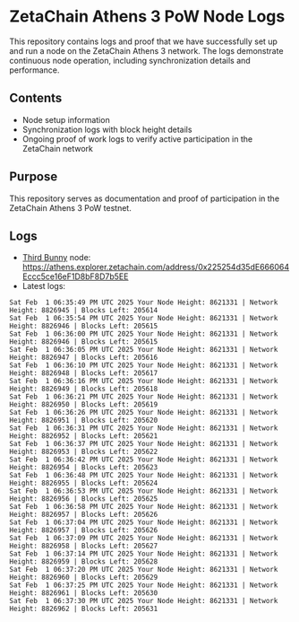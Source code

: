 # ZetaChain Athens 3 PoW Node Logs
This repository contains logs and proof that we have successfully set up and run a node on the ZetaChain Athens 3 network. The logs demonstrate continuous node operation, including synchronization details and performance.

## Contents
- Node setup information
- Synchronization logs with block height details
- Ongoing proof of work logs to verify active participation in the ZetaChain network

## Purpose
This repository serves as documentation and proof of participation in the ZetaChain Athens 3 PoW testnet.

## Logs

- [Third Bunny](https://thirdbunny.xyz/) node: https://athens.explorer.zetachain.com/address/0x225254d35dE666064Eccc5ce16eF1D8bF8D7b5EE
- Latest logs:
```
Sat Feb  1 06:35:49 PM UTC 2025 Your Node Height: 8621331 | Network Height: 8826945 | Blocks Left: 205614
Sat Feb  1 06:35:54 PM UTC 2025 Your Node Height: 8621331 | Network Height: 8826946 | Blocks Left: 205615
Sat Feb  1 06:36:00 PM UTC 2025 Your Node Height: 8621331 | Network Height: 8826946 | Blocks Left: 205615
Sat Feb  1 06:36:05 PM UTC 2025 Your Node Height: 8621331 | Network Height: 8826947 | Blocks Left: 205616
Sat Feb  1 06:36:10 PM UTC 2025 Your Node Height: 8621331 | Network Height: 8826948 | Blocks Left: 205617
Sat Feb  1 06:36:16 PM UTC 2025 Your Node Height: 8621331 | Network Height: 8826949 | Blocks Left: 205618
Sat Feb  1 06:36:21 PM UTC 2025 Your Node Height: 8621331 | Network Height: 8826950 | Blocks Left: 205619
Sat Feb  1 06:36:26 PM UTC 2025 Your Node Height: 8621331 | Network Height: 8826951 | Blocks Left: 205620
Sat Feb  1 06:36:31 PM UTC 2025 Your Node Height: 8621331 | Network Height: 8826952 | Blocks Left: 205621
Sat Feb  1 06:36:37 PM UTC 2025 Your Node Height: 8621331 | Network Height: 8826953 | Blocks Left: 205622
Sat Feb  1 06:36:42 PM UTC 2025 Your Node Height: 8621331 | Network Height: 8826954 | Blocks Left: 205623
Sat Feb  1 06:36:48 PM UTC 2025 Your Node Height: 8621331 | Network Height: 8826955 | Blocks Left: 205624
Sat Feb  1 06:36:53 PM UTC 2025 Your Node Height: 8621331 | Network Height: 8826956 | Blocks Left: 205625
Sat Feb  1 06:36:58 PM UTC 2025 Your Node Height: 8621331 | Network Height: 8826957 | Blocks Left: 205626
Sat Feb  1 06:37:04 PM UTC 2025 Your Node Height: 8621331 | Network Height: 8826957 | Blocks Left: 205626
Sat Feb  1 06:37:09 PM UTC 2025 Your Node Height: 8621331 | Network Height: 8826958 | Blocks Left: 205627
Sat Feb  1 06:37:14 PM UTC 2025 Your Node Height: 8621331 | Network Height: 8826959 | Blocks Left: 205628
Sat Feb  1 06:37:20 PM UTC 2025 Your Node Height: 8621331 | Network Height: 8826960 | Blocks Left: 205629
Sat Feb  1 06:37:25 PM UTC 2025 Your Node Height: 8621331 | Network Height: 8826961 | Blocks Left: 205630
Sat Feb  1 06:37:30 PM UTC 2025 Your Node Height: 8621331 | Network Height: 8826962 | Blocks Left: 205631
```
